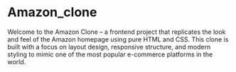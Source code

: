 # Amazon_clone
Welcome to the Amazon Clone – a frontend project that replicates the look and feel of the Amazon homepage using pure HTML and CSS. This clone is built with a focus on layout design, responsive structure, and modern styling to mimic one of the most popular e-commerce platforms in the world.
